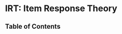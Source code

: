 <!-- ## 🧰 How to Use This Template    

Click the green **"Use this template"** button at the top of the page, then choose **"Create a new repository"**.   

This will create your own copy of this project, which you can modify freely — no need to fork!   

---    

<div align="center">
    <img src="figures/logo.png" alt="logo" width="50%">
</div> -->

#  IRT: Item Response Theory

<!-- aaa -->

## Table of Contents